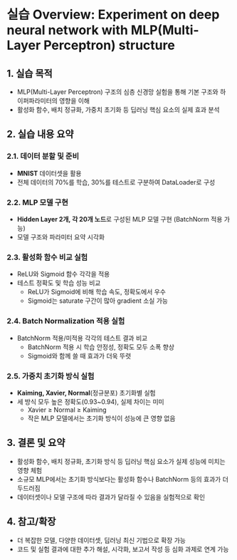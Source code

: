 # 실습 Overview: Experiment on deep neural network with MLP(Multi-Layer Perceptron) structure

## 1. 실습 목적
- MLP(Multi-Layer Perceptron) 구조의 심층 신경망 실험을 통해 기본 구조와 하이퍼파라미터의 영향을 이해
- 활성화 함수, 배치 정규화, 가중치 초기화 등 딥러닝 핵심 요소의 실제 효과 분석

## 2. 실습 내용 요약

### 2.1. 데이터 분할 및 준비
- **MNIST** 데이터셋을 활용
- 전체 데이터의 70%를 학습, 30%를 테스트로 구분하여 DataLoader로 구성

### 2.2. MLP 모델 구현
- **Hidden Layer 2개, 각 20개 노드**로 구성된 MLP 모델 구현 (BatchNorm 적용 가능)
- 모델 구조와 파라미터 요약 시각화

### 2.3. 활성화 함수 비교 실험
- ReLU와 Sigmoid 함수 각각을 적용
- 테스트 정확도 및 학습 성능 비교  
  - ReLU가 Sigmoid에 비해 학습 속도, 정확도에서 우수  
  - Sigmoid는 saturate 구간이 많아 gradient 소실 가능

### 2.4. Batch Normalization 적용 실험
- BatchNorm 적용/미적용 각각의 테스트 결과 비교  
  - BatchNorm 적용 시 학습 안정성, 정확도 모두 소폭 향상  
  - Sigmoid와 함께 쓸 때 효과가 더욱 뚜렷

### 2.5. 가중치 초기화 방식 실험
- **Kaiming, Xavier, Normal**(정규분포) 초기화별 실험
- 세 방식 모두 높은 정확도(0.93~0.94), 실제 차이는 미미  
  - Xavier ≥ Normal ≥ Kaiming  
  - 작은 MLP 모델에서는 초기화 방식이 성능에 큰 영향 없음

## 3. 결론 및 요약
- 활성화 함수, 배치 정규화, 초기화 방식 등 딥러닝 핵심 요소가 실제 성능에 미치는 영향 체험
- 소규모 MLP에서는 초기화 방식보다는 활성화 함수나 BatchNorm 등의 효과가 더 두드러짐
- 데이터셋이나 모델 구조에 따라 결과가 달라질 수 있음을 실험적으로 확인

## 4. 참고/확장
- 더 복잡한 모델, 다양한 데이터셋, 딥러닝 최신 기법으로 확장 가능
- 코드 및 실험 결과에 대한 추가 해설, 시각화, 보고서 작성 등 심화 과제로 연계 가능
